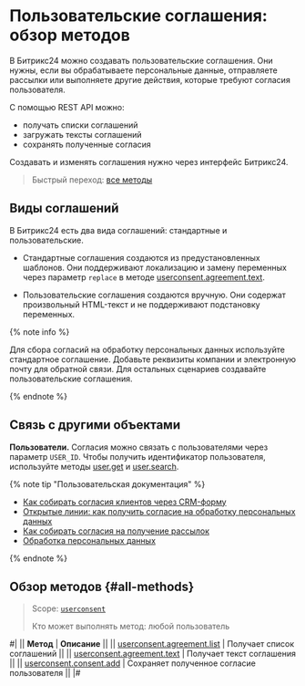 # Пользовательские соглашения: обзор методов

В Битрикс24 можно создавать пользовательские соглашения. Они нужны, если вы обрабатываете персональные данные, отправляете рассылки или выполняете другие действия, которые требуют согласия пользователя.

С помощью REST API можно:

-  получать списки соглашений
-  загружать тексты соглашений
-  сохранять полученные согласия

Создавать и изменять соглашения нужно через интерфейс Битрикс24.

> Быстрый переход: [все методы](#all-methods) 

## Виды соглашений

В Битрикс24 есть два вида соглашений: стандартные и пользовательские.

-  Стандартные соглашения создаются из предустановленных шаблонов. Они поддерживают локализацию и замену переменных через параметр `replace` в методе [userconsent.agreement.text](./user-consent-agreement-text).

-  Пользовательские соглашения создаются вручную. Они содержат произвольный HTML-текст и не поддерживают подстановку переменных.

{% note info %} 

Для сбора согласий на обработку персональных данных используйте стандартное соглашение. Добавьте реквизиты компании и электронную почту для обратной связи. Для остальных сценариев создавайте пользовательские соглашения.

{% endnote %}

## Связь с другими объектами

**Пользователи.** Согласия можно связать с пользователями через параметр `USER_ID`. Чтобы получить идентификатор пользователя, используйте методы [user.get](../user/user-get) и [user.search](../user/user-search).

{% note tip "Пользовательская документация" %}

- [Как собирать согласия клиентов через CRM-форму](https://helpdesk.bitrix24.ru/open/26838702)
- [Открытые линии: как получить согласие на обработку персональных данных](https://helpdesk.bitrix24.ru/open/26873178)
- [Как собирать согласия на получение рассылок](https://helpdesk.bitrix24.ru/open/22952868)
- [Обработка персональных данных](https://helpdesk.bitrix24.ru/open/9611971)

{% endnote %}

## Обзор методов {#all-methods}

> Scope: [`userconsent`](../scopes/permissions.md)
>
> Кто может выполнять метод: любой пользователь

#|
|| **Метод** | **Описание** ||
|| [userconsent.agreement.list](./user-consent-agreement-list.md) | Получает список соглашений ||
|| [userconsent.agreement.text](./user-consent-agreement-text.md) | Получает текст соглашения ||
|| [userconsent.consent.add](./user-consent-consent-add.md) | Сохраняет полученное согласие пользователя ||
|#